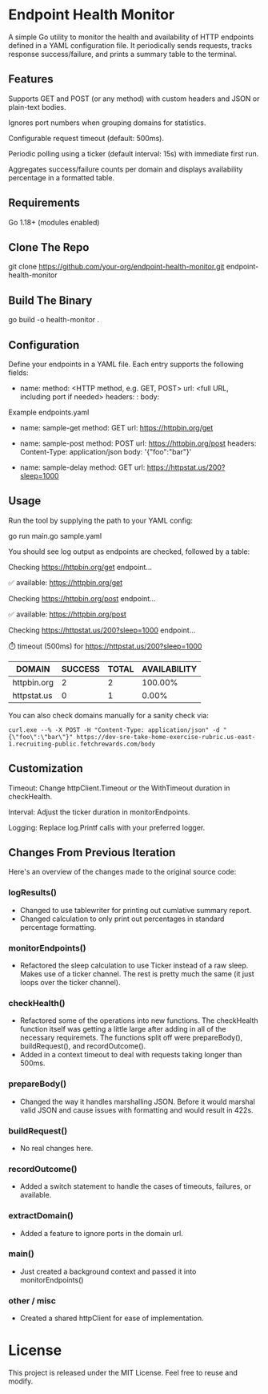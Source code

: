 # Endpoint Health Monitor

A simple Go utility to monitor the health and availability of HTTP endpoints defined in a YAML configuration file. It periodically sends requests, tracks response success/failure, and prints a summary table to the terminal.

## Features

Supports GET and POST (or any method) with custom headers and JSON or plain-text bodies.

Ignores port numbers when grouping domains for statistics.

Configurable request timeout (default: 500ms).

Periodic polling using a ticker (default interval: 15s) with immediate first run.

Aggregates success/failure counts per domain and displays availability percentage in a formatted table.

## Requirements

Go 1.18+ (modules enabled)


## Clone The Repo
git clone https://github.com/your-org/endpoint-health-monitor.git endpoint-health-monitor

## Build The Binary
go build -o health-monitor .

## Configuration

Define your endpoints in a YAML file. Each entry supports the following fields:

- name: <arbitrary name for logging>
  method: <HTTP method, e.g. GET, POST>
  url: <full URL, including port if needed>
  headers:
    <Header-Name>: <value>
  body: <JSON literal or plain text>

Example endpoints.yaml

- name: sample-get
  method: GET
  url: https://httpbin.org/get

- name: sample-post
  method: POST
  url: https://httpbin.org/post
  headers:
    Content-Type: application/json
  body: '{"foo":"bar"}'

- name: sample-delay
  method: GET
  url: https://httpstat.us/200?sleep=1000

## Usage

Run the tool by supplying the path to your YAML config:

go run main.go sample.yaml

You should see log output as endpoints are checked, followed by a table:

Checking https://httpbin.org/get endpoint...

✅ available: https://httpbin.org/get

Checking https://httpbin.org/post endpoint...

✅ available: https://httpbin.org/post

Checking https://httpstat.us/200?sleep=1000 endpoint...

⏱️ timeout (500ms) for https://httpstat.us/200?sleep=1000

| DOMAIN       | SUCCESS | TOTAL | AVAILABILITY |
|--------------|---------|-------|--------------|
| httpbin.org  | 2       | 2     | 100.00%      |
| httpstat.us  | 0       | 1     | 0.00%        |

You can also check domains manually for a sanity check via:

`curl.exe --% -X POST -H "Content-Type: application/json" -d "{\"foo\":\"bar\"}" https://dev-sre-take-home-exercise-rubric.us-east-1.recruiting-public.fetchrewards.com/body`

## Customization

Timeout: Change httpClient.Timeout or the WithTimeout duration in checkHealth.

Interval: Adjust the ticker duration in monitorEndpoints.

Logging: Replace log.Printf calls with your preferred logger.

## Changes From Previous Iteration

Here's an overview of the changes made to the original source code:
### logResults()
- Changed to use tablewriter for printing out cumlative summary report.
- Changed calculation to only print out percentages in standard percentage formatting.
### monitorEndpoints()
- Refactored the sleep calculation to use Ticker instead of a raw sleep. Makes use of a ticker channel. The rest is pretty much the same (it just loops over the ticker channel).
### checkHealth()
- Refactored some of the operations into new functions. The checkHealth function itself was getting a little large after adding in all of the necessary requiremets. The functions split off were prepareBody(), buildRequest(), and recordOutcome().
- Added in a context timeout to deal with requests taking longer than 500ms.
### prepareBody()
- Changed the way it handles marshalling JSON. Before it would marshal valid JSON and cause issues with formatting and would result in 422s.
### buildRequest()
- No real changes here.
### recordOutcome()
- Added a switch statement to handle the cases of timeouts, failures, or available.
### extractDomain()
- Added a feature to ignore ports in the domain url.
### main()
- Just created a background context and passed it into monitorEndpoints()
### other / misc
- Created a shared httpClient for ease of implementation.



# License

This project is released under the MIT License. Feel free to reuse and modify.
